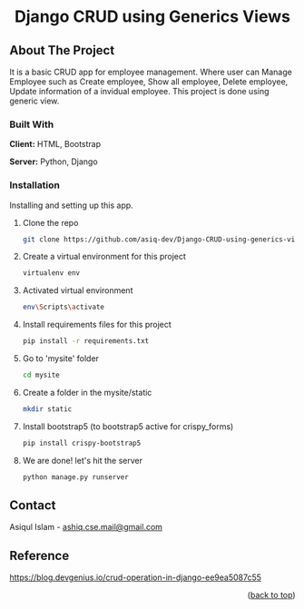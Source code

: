 
<div align="center">
<h1>Django CRUD using Generics Views </div>
</div>

## About The Project
<!-- ![Alt text](employee.gif) -->

It is a basic CRUD app for employee management. Where user can Manage Employee such as Create employee, Show all employee, Delete employee, Update information of a invidual employee. This project is done using generic view.


### Built With
**Client:** HTML, Bootstrap

**Server:** Python, Django



### Installation

Installing and setting up this app.


1. Clone the repo
   ```sh
   git clone https://github.com/asiq-dev/Django-CRUD-using-generics-views.git
   ```
2. Create a virtual environment for this project
   ```sh
   virtualenv env
   ```

3. Activated virtual environment
   ```sh
   env\Scripts\activate
   ```

4. Install requirements files for this project
   ```sh
   pip install -r requirements.txt
   ```


5. Go to 'mysite' folder
   ```sh
   cd mysite
   ```

6. Create a folder in the mysite/static
   ```sh
   mkdir static
   ```


7. Install bootstrap5 (to bootstrap5 active for crispy_forms)
   ```sh
   pip install crispy-bootstrap5
   ```

8. We are done! let's hit the server
   ```sh
   python manage.py runserver
   ```

## Contact

Asiqul Islam - ashiq.cse.mail@gmail.com


## Reference
https://blog.devgenius.io/crud-operation-in-django-ee9ea5087c55


<p align="right">(<a href="#readme-top">back to top</a>)</p>
